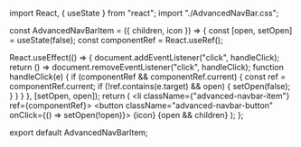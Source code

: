 import React, { useState } from "react";
import "./AdvancedNavBar.css";

const AdvancedNavBarItem = ({ children, icon }) => {
  const [open, setOpen] = useState(false);
  const componentRef = React.useRef();

  React.useEffect(() => {
    document.addEventListener("click", handleClick);
    return () => document.removeEventListener("click", handleClick);
    function handleClick(e) {
      if (componentRef && componentRef.current) {
        const ref = componentRef.current;
        if (!ref.contains(e.target) && open) {
          setOpen(false);
        }
      }
    }
  }, [setOpen, open]);
  return (
    <li className={"advanced-navbar-item"} ref={componentRef}>
      <button className="advanced-navbar-button" onClick={() => setOpen(!open)}>
        {icon}
      </button>
      {open && children}
    </li>
  );
};

export default AdvancedNavBarItem;
